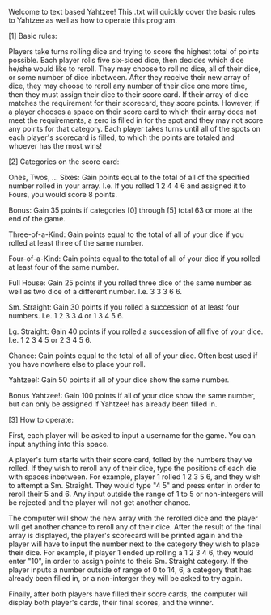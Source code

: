 Welcome to text based Yahtzee!  This .txt will quickly cover the basic rules to Yahtzee as well as how to operate this program.

[1] Basic rules:

Players take turns rolling dice and trying to score the highest total of points possible.  Each player rolls five six-sided dice, then decides which dice he/she would like to reroll.  They may choose to roll no dice, all of their dice, or some number of dice inbetween.  After they receive their new array of dice, they may choose to reroll any number of their dice one more time, then they must assign their dice to their score card.  If their array of dice matches the requirement for their scorecard, they score points.  However, if a player chooses a space on their score card to which their array does not meet the requirements, a zero is filled in for the spot and they may not score any points for that category.  Each player takes turns until all of the spots on each player's scorecard is filled, to which the points are totaled and whoever has the most wins!

[2] Categories on the score card:

Ones, Twos, ... Sixes: Gain points equal to the total of all of the specified number rolled in your array.  I.e. If you rolled 1 2 4 4 6 and assigned it to Fours, you would score 8 points.

Bonus: Gain 35 points if categories [0] through [5] total 63 or more at the end of the game.

Three-of-a-Kind: Gain points equal to the total of all of your dice if you rolled at least three of the same number.

Four-of-a-Kind: Gain points equal to the total of all of your dice if you rolled at least four of the same number.

Full House: Gain 25 points if you rolled three dice of the same number as well as two dice of a different number.  I.e. 3 3 3 6 6.

Sm. Straight: Gain 30 points if you rolled a succession of at least four numbers.  I.e. 1 2 3 3 4 or 1 3 4 5 6.

Lg. Straight: Gain 40 points if you rolled a succession of all five of your dice.  I.e. 1 2 3 4 5 or 2 3 4 5 6.

Chance: Gain points equal to the total of all of your dice.  Often best used if you have nowhere else to place your roll.

Yahtzee!: Gain 50 points if all of your dice show the same number.

Bonus Yahtzee!: Gain 100 points if all of your dice show the same number, but can only be assigned if Yahtzee! has already been filled in.

[3] How to operate:

First, each player will be asked to input a username for the game.  You can input anything into this space.

A player's turn starts with their score card, folled by the numbers they've rolled.  If they wish to reroll any of their dice, type the positions of each die with spaces inbetween.  For example, player 1 rolled 1 2 3 5 6, and they wish to attempt a Sm. Straight.  They would type "4 5" and press enter in order to reroll their 5 and 6.  Any input outside the range of 1 to 5 or non-intergers will be rejected and the player will not get another chance.

The computer will show the new array with the rerolled dice and the player will get another chance to reroll any of their dice.  After the result of the final array is displayed, the player's scorecard will be printed again and the player will have to input the number next to the category they wish to place their dice.  For example, if player 1 ended up rolling a 1 2 3 4 6, they would enter "10", in order to assign points to theis Sm. Straight category.  If the player inputs a number outside of range of 0 to 14, 6, a category that has already been filled in, or a non-interger they will be asked to try again.

Finally, after both players have filled their score cards, the computer will display both player's cards, their final scores, and the winner.